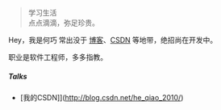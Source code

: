 > 学习生活  
> 点点滴滴，弥足珍贵。

Hey，我是何巧 常出没于 [博客](https://heqiao2010.com)、[CSDN](http://blog.csdn.net/he_qiao) 等地带，绝招尚在开发中。

职业是软件工程师，多多指教。


##### Talks

- [我的CSDN]](http://blog.csdn.net/he_qiao_2010/)